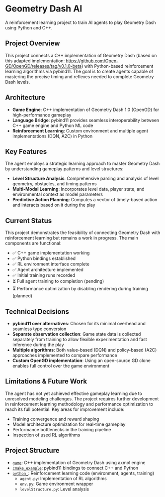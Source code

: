 # Geometry Dash AI

A reinforcement learning project to train AI agents to play Geometry Dash using Python and C++.

## Project Overview

This project connects a C++ implementation of Geometry Dash (based on this adapted implementation: https://github.com/Open-GD/OpenGD/releases/tag/v0.1.0-beta) with Python-based reinforcement learning algorithms via pybind11. The goal is to create agents capable of mastering the precise timing and reflexes needed to complete Geometry Dash levels.

## Architecture

- **Game Engine**: C++ implementation of Geometry Dash 1.0 (OpenGD) for high-performance gameplay
- **Language Bridge**: pybind11 provides seamless interoperability between C++ game engine and Python ML code
- **Reinforcement Learning**: Custom environment and multiple agent implementations (DQN, A2C) in Python

## Key Features

The agent employs a strategic learning approach to master Geometry Dash by understanding gameplay patterns and level structures:

- **Level Structure Analysis**: Comprehensive parsing and analysis of level geometry, obstacles, and timing patterns
- **Multi-Modal Learning**: Incorporates level data, player state, and environmental context as model parameters
- **Predictive Action Planning**: Computes a vector of timely-based action and interacts based on it during the play

## Current Status

This project demonstrates the feasibility of connecting Geometry Dash with reinforcement learning but remains a work in progress. The main components are functional:

- ✅ C++ game implementation working
- ✅ Python bindings established
- ✅ RL environment interface complete
- ✅ Agent architecture implemented
- ✅ Initial training runs recorded
- ⏳ Full agent training to completion (pending)
- ⏳ Performance optimization by disabling rendering during training (planned)

## Technical Decisions

- **pybind11 over alternatives**: Chosen for its minimal overhead and seamless type conversion
- **Separate observation collection**: Game state data is collected separately from training to allow flexible experimentation and fast inference during the play
- **Multiple algorithms**: Both value-based (DQN) and policy-based (A2C) approaches implemented to compare performance
- **Custom OpenGD implementation**: Using an open-source GD clone enables full control over the game environment

## Limitations & Future Work

The agent has not yet achieved effective gameplay learning due to unresolved modeling challenges. The project requires further development in reinforcement learning methodology and performance optimization to reach its full potential. Key areas for improvement include:

- Training convergence and reward shaping
- Model architecture optimization for real-time gameplay
- Performance bottlenecks in the training pipeline
- Inspection of used RL algorithms

## Project Structure

- [`game`](game): C++ implementation of Geometry Dash using axmol engine
- [`cmake_example`](cmake_example): pybind11 bindings to connect C++ and Python
- [`python_`](python_): Reinforcement learning code (environment, agents, training)
  - `agent.py`: Implementation of RL algorithms
  - `env.py`: Game environment wrapper
  - `levelStructure.py`: Level analysis
